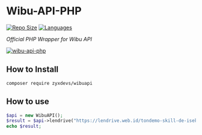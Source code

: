 # Wibu-API-PHP
[![Repo Size](https://img.shields.io/github/repo-size/zYxDevs/wibu-api-php?style=flat-square)](https://github.com/zYxDevs/wibu-api-php)  [![Languages](https://img.shields.io/github/languages/top/zYxDevs/wibu-api-php?style=flat-square)](https://github.com/zYxDevs/wibu-api-php)

_Official PHP Wrapper for Wibu API_

[![wibu-api-php](https://socialify.git.ci/zYxDevs/wibu-api-php/image?description=1&font=Source%20Code%20Pro&forks=1&issues=1&language=1&logo=https%3A%2F%2F1000logos.net%2Fwp-content%2Fuploads%2F2021%2F04%2FTelegram-logo.png&owner=1&pattern=Plus&pulls=1&stargazers=1&theme=Light)](https://t.me/SpreadNetworks)

## How to Install
```
composer require zyxdevs/wibuapi
```

## How to use
```php
$api = new WibuAPI();
$result = $api->lendrive("https://lendrive.web.id/tondemo-skill-de-isekai-hourou-meshi-ep-04-dual-subs-x265-hevc-subtitle-indonesia-english");
echo $result;
```
